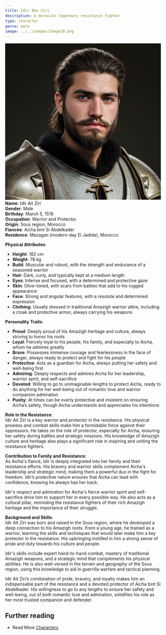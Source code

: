 ```yaml
---
title: Idir Ben Ziri
description: A moroccan legendary resistance fighter
type: character
genre: male
image: ../../images/image10.png
---
```

![Idir Ben Ziri](../../images/image10.png)
**Name**: Idir Ait Ziri  
**Gender**: Male  
**Birthday**: March 5, 1519  
**Occupation**: Warrior and Protector  
**Origin**: Sous region, Morocco  
**Fiancée**: Aicha bint Si Abdelkader  
**Residence**: Mazagan (modern-day El Jadida), Morocco  

**Physical Attributes**:  
- **Height**: 182 cm  
- **Weight**: 78 kg  
- **Build**: Muscular and robust, with the strength and endurance of a seasoned warrior  
- **Hair**: Dark, curly, and typically kept at a medium length  
- **Eyes**: Intense and focused, with a determined and protective gaze  
- **Skin**: Olive-toned, with scars from battles that add to his rugged appearance  
- **Face**: Strong and angular features, with a resolute and determined expression  
- **Clothing**: Usually dressed in traditional Amazigh warrior attire, including a cloak and protective armor, always carrying his weapons  

**Personality Traits**:  
- **Proud**: Deeply proud of his Amazigh heritage and culture, always striving to honor his roots  
- **Loyal**: Fiercely loyal to his people, his family, and especially to Aicha, whom he admires greatly  
- **Brave**: Possesses immense courage and fearlessness in the face of danger, always ready to protect and fight for his people  
- **Protective**: Acts as a guardian for Aicha, always putting her safety and well-being first  
- **Admiring**: Deeply respects and admires Aicha for her leadership, warrior spirit, and self-sacrifice  
- **Devoted**: Willing to go to unimaginable lengths to protect Aicha, ready to do anything for her well-being out of romantic love and warrior companion admiration  
- **Pushy**: At times can be overly protective and insistent on ensuring Aicha’s safety, though Aicha understands and appreciates his intentions  

**Role in the Resistance**:  
Idir Ait Ziri is a key warrior and protector in the resistance. His physical prowess and combat skills make him a formidable force against their oppressors. He takes on the role of protector, especially for Aicha, ensuring her safety during battles and strategic missions. His knowledge of Amazigh culture and heritage also plays a significant role in inspiring and uniting the resistance fighters.

**Contribution to Family and Resistance**:  
As Aicha's fiancé, Idir is deeply integrated into her family and their resistance efforts. His bravery and warrior skills complement Aicha's leadership and strategic mind, making them a powerful duo in the fight for freedom. Idir’s protective nature ensures that Aicha can lead with confidence, knowing he always has her back.

Idir's respect and admiration for Aicha's fierce warrior spirit and self-sacrifice drive him to support her in every possible way. He also acts as a cultural pillar, reminding the resistance fighters of their rich Amazigh heritage and the importance of their struggle.

**Background and Skills**:  
Idir Ait Ziri was born and raised in the Sous region, where he developed a deep connection to his Amazigh roots. From a young age, he trained as a warrior, learning the skills and techniques that would later make him a key protector in the resistance. His upbringing instilled in him a strong sense of pride and duty towards his culture and people.

Idir's skills include expert hand-to-hand combat, mastery of traditional Amazigh weapons, and a strategic mind that complements his physical abilities. He is also well-versed in the terrain and geography of the Sous region, using this knowledge to aid in guerrilla warfare and tactical planning.

Idir Ait Ziri’s combination of pride, bravery, and loyalty makes him an indispensable part of the resistance and a devoted protector of Aicha bint Si Abdelkader. His willingness to go to any lengths to ensure her safety and well-being, out of both romantic love and admiration, solidifies his role as her most trusted companion and defender.

## Further reading

- Read More [Characters](/characters/)